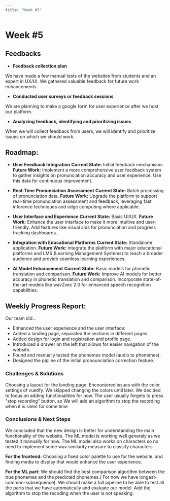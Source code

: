 ```yaml
---
title: "Week #5"
---
```


# **Week #5**

## **Feedbacks**

- **Feedback collection plan**

We have made a few manual tests of the websites from students and an expert in UX/UI. We gathered valuable feedback for future work enhancements.

- **Conducted user surveys or feedback sessions**

We are planning to make a google form for user experience after we host our platform.

- **Analyzing feedback, identifying and prioritizing issues**

When we will collect feedback from users, we will identify and prioritize issues on which we should work.

## **Roadmap**:

- **User Feedback Integration**
    **Current State:** Initial feedback mechanisms.
    **Future Work:** Implement a more comprehensive user feedback system to gather insights on pronunciation accuracy and user experience. Use this data for continuous improvement.

- **Real-Time Pronunciation Assessment**
    **Current State:** Batch processing of pronunciation data.
    **Future Work:** Upgrade the platform to support real-time pronunciation assessment and feedback, leveraging fast inference techniques and edge computing where applicable.

- **User Interface and Experience**
    **Current State:** Basic UI/UX.
    **Future Work:** Enhance the user interface to make it more intuitive and user-friendly. Add features like visual aids for pronunciation and progress tracking dashboards.

- **Integration with Educational Platforms**
    **Current State:** Standalone application.
    **Future Work:** Integrate the platform with major educational platforms and LMS (Learning Management Systems) to reach a broader audience and provide seamless learning experiences.


- **AI Model Enhancement**
    **Current State:** Basic models for phonetic translation and comparison.
    **Future Work:** Improve AI models for better accuracy in phonetic translation and comparison. Incorporate state-of-the-art models like wav2vec 2.0 for enhanced speech recognition capabilities.

## **Weekly Progress Report**:

Our team did…
- Enhanced the user experience and the user interface: 
- Added a landing page, separated the sections in different pages.
- Added design for login and registration and profile page.
- Introduced a drawer on the left that allows for easier navigation of the website.
- Found and manually tested the phonemes model (audio to phonemes).
- Designed the pipline of the initial pronounciation correction feature.

### **Challenges & Solutions**

Choosing a layout for the landing page. 
Encountered issues with the color settings of vuetify. We skipped changing the colors until later. We decided to focus on adding functionalities for now.
The user usually forgets to press "stop recording" button, so We will add an algorithm to stop the recording when it is silent for some time

### **Conclusions & Next Steps**

We concluded that the new design is better for understanding the main functionality of the website. 
The ML model is working well generaly as we tested it manually for now.
The ML model also works on characters so no need to implement some wav similarity measure to classify characters.


**For the frontend:**
Choosing a fixed color palette to use for the website, and finding media to display that would enhance the user experience.

**For the ML part:**
We should find the best comparison algorithm between the true phonemes and the predicted phonemes.( For now we have longest-common-subsequence).
We should make a full pipeline to be able to test all the parts that we have automatically and evaluate our model.
Add the algorithm to stop the recoding when the user is not speaking.